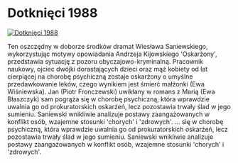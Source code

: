 Dotknięci 1988 
=============
[![Dotknięci 1988 ](http://vidos.pl/images/player.gif)](http://vidos.pl/dotknieci-1988)

 Ten oszczędny w doborze środków dramat Wiesława Saniewskiego, wykorzystując motywy opowiadania Andrzeja Kijowskiego 'Oskarżony', przedstawia sytuację z pozoru obyczajowo-kryminalną. Pracownik naukowy, ojciec dwójki dorastających dzieci oraz mąż kobiety od lat cierpiącej na chorobę psychiczną zostaje oskarżony o umyślne przedawkowanie leków, czego wynikiem jest śmierć małżonki (Ewa Wiśniewska). Jan (Piotr Fronczewski) uwikłany w romans z Marią (Ewa Błaszczyk) sam pogrąża się w chorobę psychiczną, która wprawdzie uwalnia go od prokuratorskich oskarżeń, lecz pozostawia trwały ślad w jego sumieniu. Saniewski wnikliwie analizuje postawy zaangażowanych w konflikt osób, wzajemne stosunki 'chorych' i 'zdrowych'.  ... się w chorobę psychiczną, która wprawdzie uwalnia go od prokuratorskich oskarżeń, lecz pozostawia trwały ślad w jego sumieniu. Saniewski wnikliwie analizuje postawy zaangażowanych w konflikt osób, wzajemne stosunki 'chorych' i 'zdrowych'.
